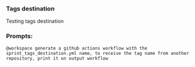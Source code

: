 ### Tags destination

Testing tags destination

### Prompts:

`@workspace generate a github actions workflow with the sprint_tags_destination.yml name, to receive the tag name from another repository, print it on output workflow`

